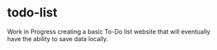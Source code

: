 # todo-list

Work in Progress creating a basic To-Do list website that will eventually have the ability to save data locally.
